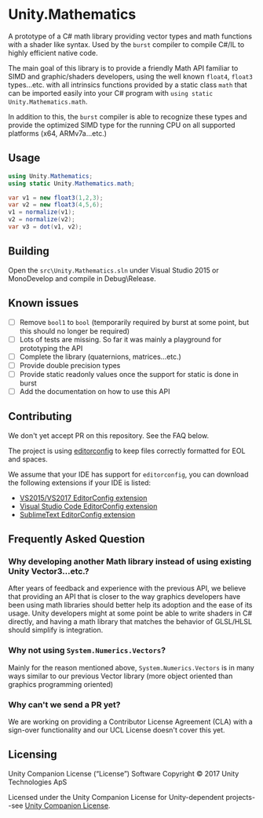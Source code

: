 # Unity.Mathematics

A prototype of a C# math library providing vector types and math functions with a shader like syntax.  Used by the `burst` compiler to compile C#/IL to highly efficient native code.

The main goal of this library is to provide a friendly Math API familiar to SIMD and graphic/shaders developers, using the well known `float4`, `float3` types...etc. with all intrinsics functions provided by a static class `math` that can be imported easily into your C# program with `using static Unity.Mathematics.math`.

In addition to this, the `burst` compiler is able to recognize these types and provide the optimized SIMD type for the running CPU on all supported platforms (x64, ARMv7a...etc.)

## Usage

```C#
using Unity.Mathematics;
using static Unity.Mathematics.math;

var v1 = new float3(1,2,3);
var v2 = new float3(4,5,6);
v1 = normalize(v1);
v2 = normalize(v2);
var v3 = dot(v1, v2);
```

## Building

Open the `src\Unity.Mathematics.sln` under Visual Studio 2015 or MonoDevelop and compile in Debug\Release.

## Known issues

- [ ] Remove `bool1` to `bool` (temporarily required by burst at some point, but this should no longer be required)
- [ ] Lots of tests are missing. So far it was mainly a playground for prototyping the API
- [ ] Complete the library (quaternions, matrices...etc.)
- [ ] Provide double precision types
- [ ] Provide static readonly values once the support for static is done in burst
- [ ] Add the documentation on how to use this API

## Contributing

We don't yet accept PR on this repository. See the FAQ below.

The project is using [editorconfig](http://editorconfig.org/) to keep files correctly formatted for EOL and spaces.

We assume that your IDE has support for `editorconfig`, you can download the following extensions if your IDE is listed:

- [VS2015/VS2017 EditorConfig extension](https://marketplace.visualstudio.com/items?itemName=EditorConfigTeam.EditorConfig)
- [Visual Studio Code EditorConfig extension](https://marketplace.visualstudio.com/items?itemName=EditorConfig.EditorConfig)
- [SublimeText EditorConfig extension](https://github.com/sindresorhus/editorconfig-sublime)

## Frequently Asked Question

### Why developing another Math library instead of using existing Unity Vector3...etc.?

After years of feedback and experience with the previous API, we believe that providing an API that is closer to the way graphics developers have been using math libraries should better help its adoption and the ease of its usage. Unity developers might at some point be able to write shaders in C# directly, and having a math library that matches the behavior of GLSL/HLSL should simplify is integration.

### Why not using `System.Numerics.Vectors`?

Mainly for the reason mentioned above, `System.Numerics.Vectors` is in many ways similar to our previous Vector library (more object oriented than graphics programming oriented)

### Why can't we send a PR yet?

We are working on providing a Contributor License Agreement (CLA) with a sign-over functionality and our UCL License doesn't cover this yet.

## Licensing

Unity Companion License (“License”)
Software Copyright © 2017 Unity Technologies ApS 

Licensed under the Unity Companion License for Unity-dependent projects--see [Unity Companion License](https://unity3d.com/legal/licenses/Unity_Companion_License).
